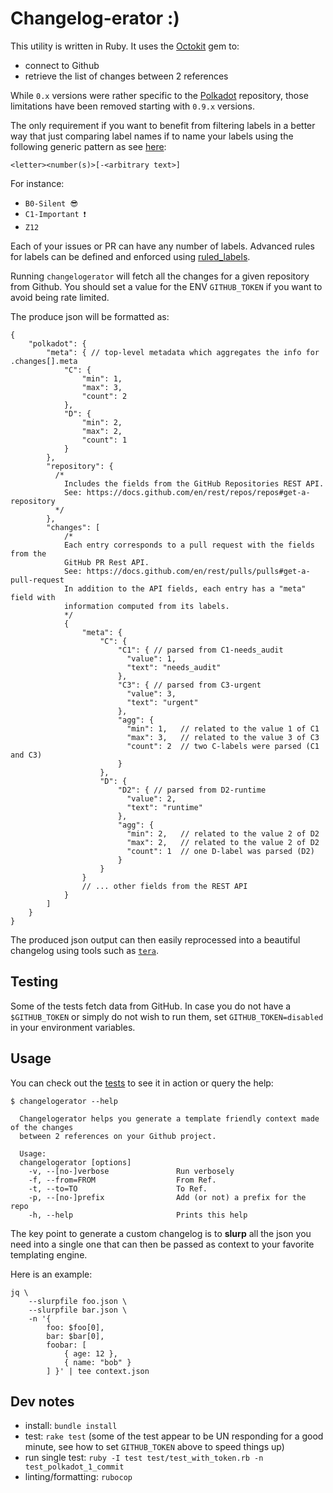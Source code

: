 # Changelog-erator :)

This utility is written in Ruby. It uses the [Octokit](https://github.com/octokit) gem to:
- connect to Github
- retrieve the list of changes between 2 references

While `0.x` versions were rather specific to the [Polkadot](https://github.com/paritytech/polkadot) repository, those limitations have been removed starting with `0.9.x` versions.

The only requirement if you want to benefit from filtering labels in a better way that just comparing label names if to name your labels using the following generic pattern as see [here](https://github.com/paritytech/polkadot/labels):

`<letter><number(s)>[-<arbitrary text>]`

For instance:

- `B0-Silent 😎`
- `C1-Important ❗️`
- `Z12`

Each of your issues or PR can have any number of labels. Advanced rules for labels can be defined and enforced using [ruled_labels](https://github.com/chevdor/ruled_labels).

Running `changelogerator` will fetch all the changes for a given repository from Github. You should set a value for the ENV `GITHUB_TOKEN` if you want to avoid being rate limited.

The produce json will be formatted as:

```jsonc
{
    "polkadot": {
        "meta": { // top-level metadata which aggregates the info for .changes[].meta
            "C": {
                "min": 1,
                "max": 3,
                "count": 2
            },
            "D": {
                "min": 2,
                "max": 2,
                "count": 1
            }
        },
        "repository": {
          /*
            Includes the fields from the GitHub Repositories REST API.
            See: https://docs.github.com/en/rest/repos/repos#get-a-repository
          */
        },
        "changes": [
            /*
            Each entry corresponds to a pull request with the fields from the
            GitHub PR Rest API.
            See: https://docs.github.com/en/rest/pulls/pulls#get-a-pull-request
            In addition to the API fields, each entry has a "meta" field with
            information computed from its labels.
            */
            {
                "meta": {
                    "C": {
                        "C1": { // parsed from C1-needs_audit
                          "value": 1,
                          "text": "needs_audit"
                        },
                        "C3": { // parsed from C3-urgent
                          "value": 3,
                          "text": "urgent"
                        },
                        "agg": {
                          "min": 1,   // related to the value 1 of C1
                          "max": 3,   // related to the value 3 of C3
                          "count": 2  // two C-labels were parsed (C1 and C3)
                        }
                    },
                    "D": {
                        "D2": { // parsed from D2-runtime
                          "value": 2,
                          "text": "runtime"
                        },
                        "agg": {
                          "min": 2,   // related to the value 2 of D2
                          "max": 2,   // related to the value 2 of D2
                          "count": 1  // one D-label was parsed (D2)
                        }
                    }
                }
                // ... other fields from the REST API
            }
        ]
    }
}
```

The produced json output can then easily reprocessed into a beautiful changelog using tools such as [`tera`](https://github.com/chevdor/tera-cli).

## Testing

Some of the tests fetch data from GitHub. In case you do not have a
`$GITHUB_TOKEN` or simply do not wish to run them, set `GITHUB_TOKEN=disabled`
in your environment variables.

## Usage

You can check out the [tests](./test) to see it in action or query the help:

```
$ changelogerator --help

  Changelogerator helps you generate a template friendly context made of the changes
  between 2 references on your Github project.

  Usage:
  changelogerator [options]
    -v, --[no-]verbose               Run verbosely
    -f, --from=FROM                  From Ref.
    -t, --to=TO                      To Ref.
    -p, --[no-]prefix                Add (or not) a prefix for the repo
    -h, --help                       Prints this help
```

The key point to generate a custom changelog is to **slurp** all the json you need into a single one that can then be passed as context to your favorite templating engine.

Here is an example:

```
jq \
    --slurpfile foo.json \
    --slurpfile bar.json \
    -n '{
        foo: $foo[0],
        bar: $bar[0],
        foobar: [
            { age: 12 },
            { name: "bob" }
        ] }' | tee context.json
```

## Dev notes

- install: `bundle install`
- test: `rake test` (some of the test appear to be UN responding for a good minute, see how to set `GITHUB_TOKEN` above to speed things up)
- run single test: `ruby -I test test/test_with_token.rb -n test_polkadot_1_commit`
- linting/formatting: `rubocop`
